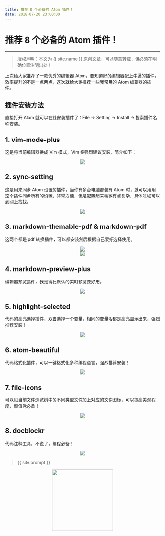 ```yaml
---
title: 推荐 8 个必备的 Atom 插件！
date: 2018-07-20 23:00:00
---
```

# 推荐 8 个必备的 Atom 插件！
***
> 版权声明：本文为 {{ site.name }} 原创文章，可以随意转载，但必须在明确位置注明出处！

上次给大家推荐了一款优秀的编辑器 Atom，要知道好的编辑器配上牛逼的插件，效率提升的不是一点两点，这次就给大家推荐一些我常用的 Atom 编辑器的插件。

## 插件安装方法
直接打开 Atom 就可以在线安装插件了：File -> Setting -> Install -> 搜索插件名称安装。

## 1. vim-mode-plus
这是将当前编辑器换成 Vim 模式，Vim 控强烈建议安装，简介如下：

<div  align="center">
<img src="{{ site.url }}/images/AtomPlugins/vim.png"/>
</div>

## 2. sync-setting
这是用来同步 Atom 设置的插件，当你有多台电脑都装有 Atom 时，就可以用用这个插件同步所有的设置，非常方便，但是配置起来稍微有点复杂，具体过程可以到网上找找。

<div  align="center">
<img src="{{ site.url }}/images/AtomPlugins/syncsetting.png"/>
</div>

## 3. markdown-themable-pdf & markdown-pdf
这两个都是 pdf 转换插件，可以都安装然后根据自己爱好选择使用。


<div  align="center">
<img src="{{ site.url }}/images/AtomPlugins/mdpdf.png"/>
</div>

<div  align="center">
<img src="{{ site.url }}/images/AtomPlugins/mdtp.png"/>
</div>

## 4. markdown-preview-plus
编辑器预览插件，我觉得比默认的实时预览要好用。

<div  align="center">
<img src="{{ site.url }}/images/AtomPlugins/mdpp.png"/>
</div>

## 5. highlight-selected
代码的高亮选择插件，双击选择一个变量，相同的变量名都是高亮显示出来，强烈推荐安装！

<div  align="center">
<img src="{{ site.url }}/images/AtomPlugins/highselect.png"/>
</div>


## 6. atom-beautiful
代码格式化插件，可以一键格式化多种编程语言，强烈推荐安装！

<div  align="center">
<img src="{{ site.url }}/images/AtomPlugins/atombeautiful.png"/>
</div>

## 7. file-icons
可以见当前文件浏览树中的不同类型文件加上对应的文件图标，可以提高美观程度，颜值党必备！

<div  align="center">
<img src="{{ site.url }}/images/AtomPlugins/file-icons.png"/>
</div>


## 8. docblockr
代码注释工具，不说了，编程必备！

<div  align="center">
<img src="{{ site.url }}/images/AtomPlugins/docblockr.png"/>
</div>


> {{ site.prompt }}

<div  align="center">
<img src="{{ site.url }}/images/wechart.jpg" width = "200" height = "200"/>

